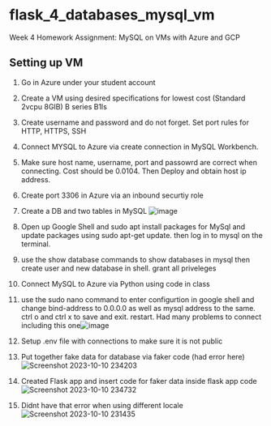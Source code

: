 # flask_4_databases_mysql_vm
Week 4 Homework Assignment: MySQL on VMs with Azure and GCP

## Setting up VM 
1. Go in Azure under your student account

2. Create a VM using desired specifications for lowest cost (Standard 2vcpu 8GIB) B series B1ls

3. Create username and password and do not forget. Set port rules for HTTP, HTTPS, SSH

4. Connect MYSQL to Azure via create connection in MySQL Workbench.

5. Make sure host name, username, port and passowrd are correct when connecting. Cost should be 0.0104. Then Deploy and obtain host ip address.

6. Create port 3306 in Azure via an inbound securtiy role

7. Create a DB and two tables in MySQL ![image](https://github.com/rshaikh95/flask_4_databases_mysql_vm/assets/141374132/eac1f048-5017-4d2b-acfc-31f8ca48dfce)


8. Open up Google Shell and sudo apt install packages for MySql and update packages using sudo apt-get update. then log in to mysql on the terminal.

9. use the show database commands to show databases in mysql then create user and new database in shell. grant all priveleges

10. Connect MySQL to Azure via Python using code in class

11. use the sudo nano command to enter configurtion in google shell and change bind-address to 0.0.0.0 as well as mysql address to the same. ctrl o and ctrl x to save and exit. restart. Had many problems to connect including this one![image](https://github.com/rshaikh95/flask_4_databases_mysql_vm/assets/141374132/78ec464a-26ac-4710-ba19-87cf13a76d13)


12. Setup .env file with connections to make sure it is not public

13. Put together fake data for database via faker code (had error here)  ![Screenshot 2023-10-10 234203](https://github.com/rshaikh95/flask_4_databases_mysql_vm/assets/141374132/d350dddf-1671-41b0-963e-743fe1f50120)


14. Created Flask app and insert code for faker data inside flask app code  ![Screenshot 2023-10-10 234732](https://github.com/rshaikh95/flask_4_databases_mysql_vm/assets/141374132/0aa358d1-8631-466a-8938-9e8b3f4050fa)

15. Didnt have that error when using different locale ![Screenshot 2023-10-10 231435](https://github.com/rshaikh95/flask_4_databases_mysql_vm/assets/141374132/6bf7276d-5999-40c9-a744-92fd2283d009)

